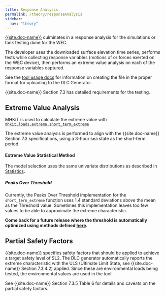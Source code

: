 ```yaml
---
title: Response Analysis
permalink: /theory/responseAnalysis
sidebar:
  nav: "theory"
---
```


[{{site.doc-name}}]({{site.doc-link}}) culminates in a response analysis for the simulations or tank testing done for the WEC. 

The developer uses the downloaded surface elevation time series, performs tests while collecting response variables (motions of or forces exerted on the WEC device), then performs an extreme value analysis on each of the response variables captured.

See the [tool usage docs](/documentation/responseAnalysis) for information on creating the file in the proper format for uploading to the DLC Generator.

{{site.doc-name}} Section 7.3 has detailed requirements for the testing.

## Extreme Value Analysis

MHKiT is used to calculate the extreme value with [`mhkit.loads.extreme.short_term_extreme`](https://mhkit-software.github.io/MHKiT/mhkit-python/api.loads.html#mhkit.loads.extreme.short_term_extreme)

The extreme value analysis is performed to align with the {{site.doc-name}} Section 7.3 specifications, using a 3-hour sea state as the short-term period.

#### Extreme Value Statistical Method

The model selection uses the same univariate distributions as described in [Statistics](/theory/stats#univariate-methods). 

##### Peaks Over Threshold

Currently, the Peaks Over Threshold implementation for the `short_term_extreme` function uses 1.4 standard deviations above the mean as the Threshold value.  Sometimes this implementation leaves too few values to be able to approximate the extreme characteristic.  

**Come back for a future release where the threshold is automatically optimized using methods defined [here](https://www.mdpi.com/2077-1312/8/4/289).**

## Partial Safety Factors

{{site.doc-name}} specifies safety factors that should be applied to achieve a target safety level of SL2.  The DLC generator automatically reports the extreme characteristic with the ULS (Ultimate Limit State, see {{site.doc-name}} Section 7.3.4.2) applied. Since these are environmental loads being tested, the environmental values are used in the tool.

See {{site.doc-name}} Section 7.3.5 Table 6 for details and caveats on the partial safety factors.









